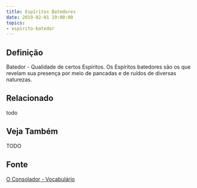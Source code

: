 ```yaml
---
title: Espíritos Batedores
date: 2019-02-01 19:00:00
topics:
- espirito-batedor
---
```


## Definição
Batedor - Qualidade de certos Espíritos. Os Espíritos batedores são os que
revelam sua presença por meio de pancadas e de ruídos de diversas naturezas. 

## Relacionado
todo

## Veja Também
TODO

## Fonte
[O Consolador - Vocabulário](http://www.oconsolador.com.br/linkfixo/vocabulario/principal.html)


